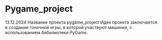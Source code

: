 # Pygame_project
13.12.2024
Название проекта pygame_project
Идея проекта заключается в создании гоночной игры, в которой участвуют машинки, с использованием бибилиотеки PyGame.
